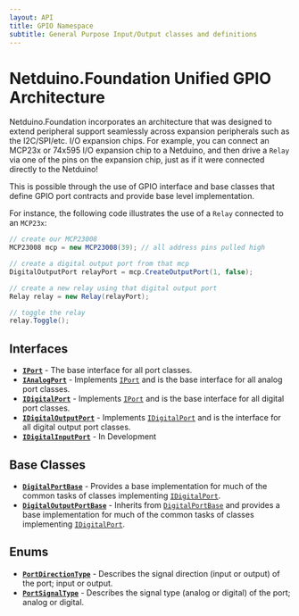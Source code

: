 ```yaml
---
layout: API
title: GPIO Namespace
subtitle: General Purpose Input/Output classes and definitions
---
```


# Netduino.Foundation Unified GPIO Architecture

Netduino.Foundation incorporates an architecture that was designed to extend peripheral support seamlessly across expansion peripherals such as the I2C/SPI/etc. I/O expansion chips. For example, you can connect an MCP23x or 74x595 I/O expansion chip to a Netduino, and then drive a `Relay` via one of the pins on the expansion chip, just as if it were connected directly to the Netduino!

This is possible through the use of GPIO interface and base classes that define GPIO port contracts and provide base level implementation.

For instance, the following code illustrates the use of a `Relay` connected to an `MCP23x`:

```csharp
// create our MCP23008
MCP23008 mcp = new MCP23008(39); // all address pins pulled high

// create a digital output port from that mcp
DigitalOutputPort relayPort = mcp.CreateOutputPort(1, false);

// create a new relay using that digital output port
Relay relay = new Relay(relayPort);

// toggle the relay
relay.Toggle();
```

## Interfaces

* **[`IPort`](/API/GPIO/IPort)** - The base interface for all port classes.
* **[`IAnalogPort`](/API/GPIO/IAnalogPort)** - Implements [`IPort`](/API/GPIO/IPort) and is the base interface for all analog port classes.
* **[`IDigitalPort`](/API/GPIO/IDigitalPort)** - Implements [`IPort`](/API/GPIO/IPort) and is the base interface for all digital port classes.
* **[`IDigitalOutputPort`](/API/GPIO/IDigitalOutputPort)** - Implements [`IDigitalPort`](/API/GPIO/IDigitalPort) and is the interface for all digital output port classes.
* **[`IDigitalInputPort`](/API/GPIO/IDigitalInputPort)** - In Development

## Base Classes

* **[`DigitalPortBase`](/API/GPIO/DigitalPortBase)** - Provides a base implementation for much of the common tasks of classes implementing [`IDigitalPort`](/API/GPIO/IDigitalPort).
* **[`DigitalOutputPortBase`](/API/GPIO/DigitalOutputPortBase)** - Inherits from [`DigitalPortBase`](/API/GPIO/DigitalPortBase) and provides a base implementation for much of the common tasks of classes implementing [`IDigitalPort`](/API/GPIO/IDigitalPort).

## Enums

* **[`PortDirectionType`](/API/GPIO/PortDirectionType)** - Describes the signal direction (input or output) of the port; input or output.
* **[`PortSignalType`](/API/GPIO/PortSignalType)** - Describes the signal type (analog or digital) of the port; analog or digital.
